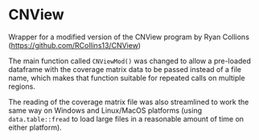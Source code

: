 # CNView

Wrapper for a modified version of the CNView program by Ryan Collions
(https://github.com/RCollins13/CNView)

The main function called `CNViewMod()` was changed to allow a pre-loaded
dataframe with the coverage matrix data to be passed instead of a file name, 
which makes that function suitable for repeated calls on multiple regions.

The reading of the coverage matrix file was also streamlined to work the
same way on Windows and Linux/MacOS platforms (using `data.table::fread`
to load large files in a reasonable amount of time on either platform).








